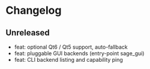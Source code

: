 # Changelog

## Unreleased
- feat: optional Qt6 / Qt5 support, auto-fallback
- feat: pluggable GUI backends (entry-point sage_gui)
- feat: CLI backend listing and capability ping
